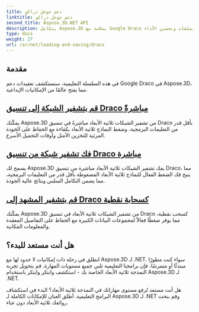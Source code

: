 ```yaml
---
title: دعم جوجل دراكو
linktitle: دعم جوجل دراكو
second_title: Aspose.3D.NET API
description: يتكامل Aspose.3D بسلاسة مع Google Draco من أجل الضغط وإلغاء الضغط الفعال للنماذج ثلاثية الأبعاد، وتحسين أحجام الملفات وتحسين الأداء.
type: docs
weight: 27
url: /ar/net/loading-and-saving/draco
---
```

## مقدمة

في هذه السلسلة التعليمية، سنستكشف تعقيدات دعم Google Draco في Aspose.3D، مما يفتح عالمًا من الإمكانيات الإبداعية.

## [قم بتشفير الشبكة إلى تنسيق Draco مباشرةً](encode-mesh)

يمكّنك Aspose.3D من تشفير الشبكات ثلاثية الأبعاد مباشرةً في تنسيق Draco بأقل قدر من التعليمات البرمجية، وضغط النماذج ثلاثية الأبعاد بكفاءة مع الحفاظ على الجودة المرئية للتخزين الأمثل وأوقات التحميل الأسرع.

## [فك تشفير شبكة من تنسيق Draco مباشرة](decode-mesh)

يسمح لك Aspose.3D بفك تشفير الشبكات ثلاثية الأبعاد مباشرة من تنسيق Draco، مما يتيح فك الضغط الفعال للنماذج ثلاثية الأبعاد المضغوطة بأقل قدر من التعليمات البرمجية، مما يضمن التكامل السلس ونتائج عالية الجودة.

## [قم بتشفير المشهد إلى Draco كسحابة نقطية](encode-scene-as-point-cloud)

يمكّنك Aspose.3D من تشفير الشبكات ثلاثية الأبعاد في تنسيق Draco كسحب نقطية، مما يوفر ضغطًا فعالاً لمجموعات البيانات الكبيرة مع الحفاظ على التفاصيل المعقدة والمعلومات المكانية.


## هل أنت مستعد للبدء؟

انطلق في رحلة ذات إمكانيات لا حدود لها مع Aspose.3D لـ .NET. سواء كنت مطورًا مبتدئًا أو متمرسًا، فإن برامجنا التعليمية تلبي جميع مستويات المهارة. قم بتحويل تجربة النمذجة ثلاثية الأبعاد الخاصة بك - استكشف وابتكر وابتكر باستخدام Aspose.3D لـ .NET.

هل أنت مستعد لرفع مستوى مهاراتك في النمذجة ثلاثية الأبعاد؟ البدء في استكشاف البرامج التعليمية. أطلق العنان للإمكانات الكاملة لـ Aspose.3D لـ .NET وقم بنحت روائعك ثلاثية الأبعاد دون عناء.